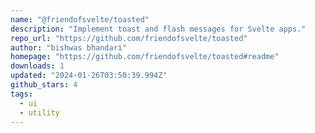```yaml
---
name: "@friendofsvelte/toasted"
description: "Implement toast and flash messages for Svelte apps."
repo_url: "https://github.com/friendofsvelte/toasted"
author: "bishwas bhandari"
homepage: "https://github.com/friendofsvelte/toasted#readme"
downloads: 1
updated: "2024-01-26T03:50:39.994Z"
github_stars: 4
tags: 
  - ui
  - utility
---
```


